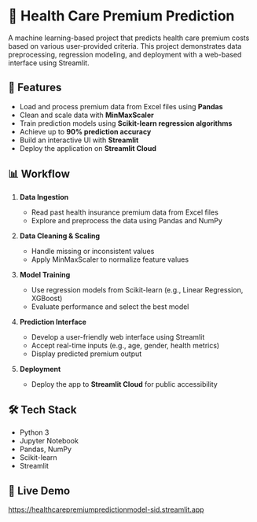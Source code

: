 # 🏥 Health Care Premium Prediction

A machine learning-based project that predicts health care premium costs based on various user-provided criteria. This project demonstrates data preprocessing, regression modeling, and deployment with a web-based interface using Streamlit.

## 🚀 Features

- Load and process premium data from Excel files using **Pandas**
- Clean and scale data with **MinMaxScaler**
- Train prediction models using **Scikit-learn regression algorithms**
- Achieve up to **90% prediction accuracy**
- Build an interactive UI with **Streamlit**
- Deploy the application on **Streamlit Cloud**

## 📊 Workflow

1. **Data Ingestion**
   - Read past health insurance premium data from Excel files
   - Explore and preprocess the data using Pandas and NumPy

2. **Data Cleaning & Scaling**
   - Handle missing or inconsistent values
   - Apply MinMaxScaler to normalize feature values

3. **Model Training**
   - Use regression models from Scikit-learn (e.g., Linear Regression, XGBoost)
   - Evaluate performance and select the best model

4. **Prediction Interface**
   - Develop a user-friendly web interface using Streamlit
   - Accept real-time inputs (e.g., age, gender, health metrics)
   - Display predicted premium output

5. **Deployment**
   - Deploy the app to **Streamlit Cloud** for public accessibility

## 🛠️ Tech Stack

- Python 3
- Jupyter Notebook
- Pandas, NumPy
- Scikit-learn
- Streamlit

## 🔗 Live Demo
https://healthcarepremiumpredictionmodel-sid.streamlit.app
